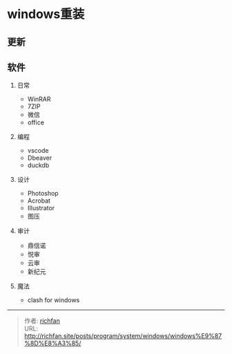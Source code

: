 # windows重装


## 更新

## 软件
1. 日常
   - WinRAR
   - 7ZIP
   - 微信
   - office

2. 编程
   - vscode
   - Dbeaver
   - duckdb

3. 设计
   - Photoshop
   - Acrobat
   - Illustrator
   - 图压

4. 审计
   - 鼎信诺
   - 悦审
   - 云审
   - 新纪元

5. 魔法
   - clash for windows



---

> 作者: [richfan](https://richfan.site/)  
> URL: http://richfan.site/posts/program/system/windows/windows%E9%87%8D%E8%A3%85/  

